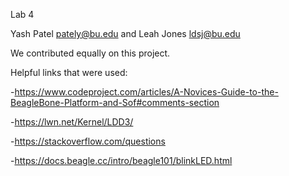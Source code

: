 Lab 4 

Yash Patel pately@bu.edu and
Leah Jones ldsj@bu.edu

We contributed equally on this project. 

Helpful links that were used: 

-https://www.codeproject.com/articles/A-Novices-Guide-to-the-BeagleBone-Platform-and-Sof#comments-section 

-https://lwn.net/Kernel/LDD3/

-https://stackoverflow.com/questions

-https://docs.beagle.cc/intro/beagle101/blinkLED.html


